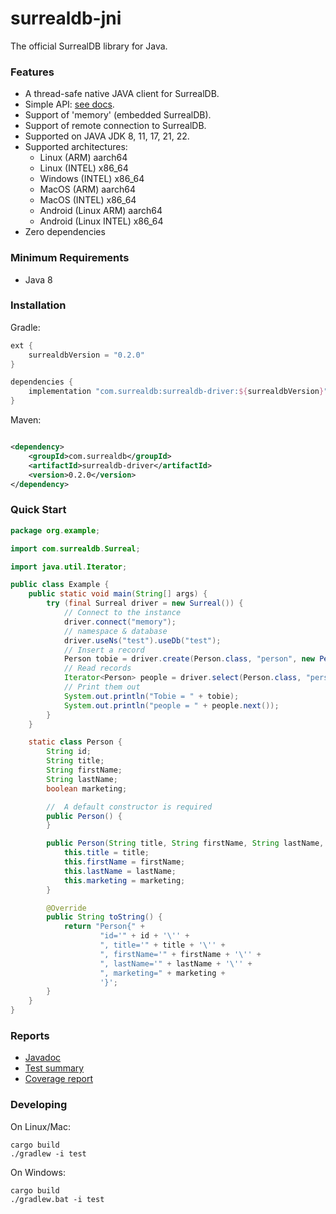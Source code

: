 # surrealdb-jni

The official SurrealDB library for Java.

### Features

- A thread-safe native JAVA client for SurrealDB.
- Simple API: [see docs](https://surrealdb.com/docs/integration/libraries/java).
- Support of 'memory' (embedded SurrealDB).
- Support of remote connection to SurrealDB.
- Supported on JAVA JDK 8, 11, 17, 21, 22.
- Supported architectures:
    - Linux (ARM) aarch64
    - Linux (INTEL) x86_64
    - Windows (INTEL) x86_64
    - MacOS (ARM) aarch64
    - MacOS (INTEL) x86_64
    - Android (Linux ARM) aarch64
    - Android (Linux INTEL) x86_64
- Zero dependencies

### Minimum Requirements

- Java 8

### Installation

Gradle:

```groovy
ext {
    surrealdbVersion = "0.2.0"
}

dependencies {
    implementation "com.surrealdb:surrealdb-driver:${surrealdbVersion}"
}
```

Maven:

```xml

<dependency>
    <groupId>com.surrealdb</groupId>
    <artifactId>surrealdb-driver</artifactId>
    <version>0.2.0</version>
</dependency>
```

### Quick Start

```java
package org.example;

import com.surrealdb.Surreal;

import java.util.Iterator;

public class Example {
    public static void main(String[] args) {
        try (final Surreal driver = new Surreal()) {
            // Connect to the instance
            driver.connect("memory");
            // namespace & database
            driver.useNs("test").useDb("test");
            // Insert a record
            Person tobie = driver.create(Person.class, "person", new Person("Founder & CEO", "Tobie", "Morgan Hitchcock", true));
            // Read records
            Iterator<Person> people = driver.select(Person.class, "person");
            // Print them out
            System.out.println("Tobie = " + tobie);
            System.out.println("people = " + people.next());
        }
    }

    static class Person {
        String id;
        String title;
        String firstName;
        String lastName;
        boolean marketing;

        //  A default constructor is required
        public Person() {
        }

        public Person(String title, String firstName, String lastName, boolean marketing) {
            this.title = title;
            this.firstName = firstName;
            this.lastName = lastName;
            this.marketing = marketing;
        }

        @Override
        public String toString() {
            return "Person{" +
                    "id='" + id + '\'' +
                    ", title='" + title + '\'' +
                    ", firstName='" + firstName + '\'' +
                    ", lastName='" + lastName + '\'' +
                    ", marketing=" + marketing +
                    '}';
        }
    }
}
```

### Reports

- [Javadoc](https://surrealdb.github.io/surrealdb.java/javadoc/)
- [Test summary](https://surrealdb.github.io/surrealdb.java/tests/test/)
- [Coverage report](https://surrealdb.github.io/surrealdb.java/jacoco/test/html/index.html)

### Developing

On Linux/Mac:

```shell
cargo build
./gradlew -i test
```

On Windows:

```shell
cargo build
./gradlew.bat -i test
```